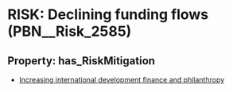 # RISK: __Declining funding flows__ (PBN__Risk_2585)

## Property: has_RiskMitigation

* [Increasing international development finance and philanthropy](PBN__Mitigation_490)

